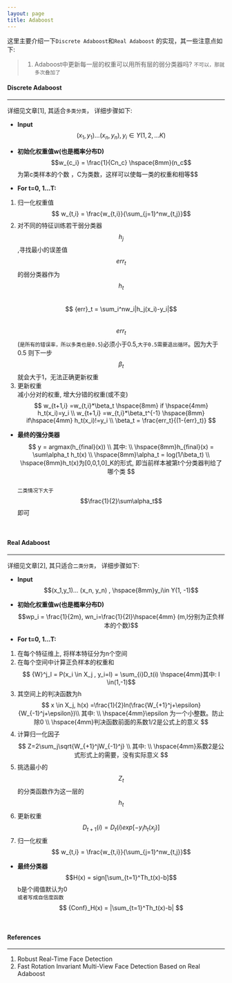 ```yaml
---
layout: page
title: Adaboost
---    
```

这里主要介绍一下`Discrete Adaboost`和`Real Adaboost` 的实现，其一些注意点如下:    
   
> 1. Adaboost中更新每一层的权重可以用所有层的弱分类器吗? `不可以，那就多次叠加了`

#### __Discrete Adaboost__
---    
详细见文章[1], 其适合`多类分类`， 详细步骤如下:    

* __Input__     
$$(x_1,y_1)... (x_n, y_n) ,  y_i\in Y(1, 2, ...K) $$


* __初始化权重值w(也是概率分布D)__     
$$w_{c_i} = \frac{1}{Cn_c} \hspace{8mm}(n_c$$为第c类样本的个数 ，C为类数，这样可以使每一类的权重和相等$$     

* __For t=0, 1...T:__    
1. 归一化权重值    
$$ w_{t,i} = \frac{w_{t,i}}{\sum_{j=1}^nw_{t,j}}$$    
2. 对不同的特征训练若干弱分类器$$h_j$$,寻找最小的误差值$${err}_t$$的弱分类器作为$$h_t$$      
$$ {err}_t = \sum_i^nw_i|h_j(x_i)-y_i|$$    
$${err}_t$$(`是所有的错误率，所以多类也是0.5`)必须小于0.5,`大于0.5需要退出循环`。因为大于0.5 则下一步$$\beta_t$$就会大于1，无法正确更新权重    
3. 更新权重    
减小分对的权重,  增大分错的权重(或不变)     
$$
w_{t+1,i} =w_{t,i}*\beta_t \hspace{8mm} if \hspace{4mm}  h_t(x_i)=y_i \\
w_{t+1,i} =w_{t,i}*\beta_t^{-1} \hspace{8mm} if\hspace{4mm}   h_t(x_i)!=y_i \\
\beta_t = \frac{err_t}{(1-{err}_t)}
$$

* __最终的强分类器__     
$$
y = argmax(h_{final}(x))   \\
其中:  \\
\hspace{8mm}h_{final}(x) = \sum\alpha_t h_t(x)  \\
\hspace{8mm}\alpha_t = log(1/\beta_t) \\
\hspace{8mm}h_t(x)为[0,0,1,0]_K的形式, 即当前样本被第t个分类器判给了哪个类
$$    
`二类情况下大于`$$\frac{1}{2}\sum\alpha_t$$即可    
<br />    

#### __Real Adaboost__
---    
详细见文章[2], 其只适合`二类分类`， 详细步骤如下:    

* __Input__     
$$(x_1,y_1)... (x_n, y_n) , \hspace{8mm}y_i\in Y(1, -1)$$    

* __初始化权重值w(也是概率分布D)__    
$$wp_i = \frac{1}{2m}, wn_i=\frac{1}{2l}\hspace{4mm} (m,l分别为正负样本的个数)$$    

* __For t=0, 1...T:__    
1. 在每个特征维上, 将样本特征分为n个空间    
2. 在每个空间中计算正负样本的权重和         
$$ {W}^j_l = P(x_i \in X_j , y_i=l) = \sum_{i}D_t(i)  \hspace{4mm}其中: l \in(1,-1)$$    
3. 其空间上的判决函数为h     
$$  
x \in X_j, h(x) =\frac{1}{2}ln(\frac{W_{+1}^j+\epsilon}{W_{-1}^j+\epsilon})\\     
其中:  \\
\hspace{4mm}\epsilon 为一个小整数。防止除0 \\
\hspace{4mm}判决函数前面的系数1/2是公式上的意义
$$    
4. 计算归一化因子    
$$
Z=2\sum_j\sqrt{W_{+1}^jW_{-1}^j} \\ 
其中:  \\
\hspace{4mm}系数2是公式形式上的需要，没有实际意义
$$    
5. 挑选最小的$$Z_t$$的分类函数作为这一层的$$h_t$$    
6. 更新权重     
$$ D_{t+1}(i) = D_t(i)exp[-y_ih_t(x_j)]$$   
7. 归一化权重    
$$ w_{t,i} = \frac{w_{t,i}}{\sum_{j=1}^nw_{t,j}}$$  

* __最终分类器__    
$$H(x) = sign[\sum_{t=1}^Th_t(x)-b]$$     b是个阈值默认为0           
`或者写成自信度函数`    
$$
{Conf}_H(x) = |\sum_{t=1}^Th_t(x)-b|
$$    
<br />    


#### __References__    
---
1.  Robust Real-Time Face Detection
2.  Fast Rotation Invariant Multi-View Face Detection Based on Real Adaboost
